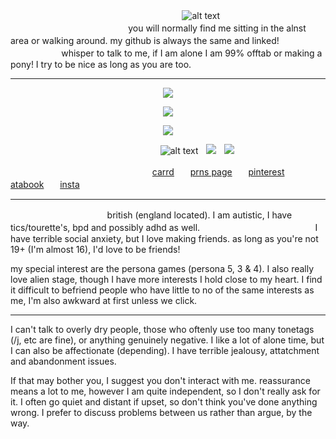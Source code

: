 <p align="center">
   
   
ㅤㅤㅤㅤㅤㅤㅤ ㅤㅤㅤㅤㅤㅤㅤㅤㅤㅤㅤㅤㅤㅤ![alt text](https://komarev.com/ghpvc/?username=goroakechii&color=orange&label=Personal+Viewers+!+Your+Count+Number+:)
ㅤㅤㅤㅤㅤㅤㅤ ㅤㅤㅤㅤㅤㅤ ㅤㅤㅤㅤㅤ ㅤㅤㅤㅤㅤㅤㅤㅤyou will normally find me sitting in the alnst area or walking around. my github is always the same and linked!
ㅤㅤㅤㅤㅤㅤㅤ ㅤㅤㅤㅤwhisper to talk to me, if I am alone I am 99% offtab or making a pony! I try to be nice as long as you are too.
_________________
<p align="center">
   <img src="https://64.media.tumblr.com/eafcb3c4092a7df932fcbad8d3f8a123/c460357baf702419-c1/s540x810/c7be068f81d6025bef5d20aee4723f352b76849e.pnj" />
</p>

<p align="center">
  <img src="https://i.pinimg.com/originals/bd/fc/3a/bdfc3a5d8fde9cbec6327b28b0b8981e.gif" />
</p>
<p align="center">
   <img src="https://64.media.tumblr.com/eafcb3c4092a7df932fcbad8d3f8a123/c460357baf702419-c1/s540x810/c7be068f81d6025bef5d20aee4723f352b76849e.pnj" />
</p>


ㅤㅤㅤㅤㅤㅤㅤ ㅤㅤㅤㅤㅤ ㅤㅤㅤㅤㅤㅤ![alt text](https://64.media.tumblr.com/272d89ec37cf70887d383c983794fac2/f06d09507e506cb1-88/s100x200/af7b99e062da63b5c79e7ed9a98b6007df5e73a3.pnj)ㅤ![](https://images-wixmp-ed30a86b8c4ca887773594c2.wixmp.com/f/90d8f037-e89b-4c3e-8272-5b63101338b0/d9tc945-f6477b92-c96a-4f83-8a63-b71218317fdf.gif?token=eyJ0eXAiOiJKV1QiLCJhbGciOiJIUzI1NiJ9.eyJzdWIiOiJ1cm46YXBwOjdlMGQxODg5ODIyNjQzNzNhNWYwZDQxNWVhMGQyNmUwIiwiaXNzIjoidXJuOmFwcDo3ZTBkMTg4OTgyMjY0MzczYTVmMGQ0MTVlYTBkMjZlMCIsIm9iaiI6W1t7InBhdGgiOiJcL2ZcLzkwZDhmMDM3LWU4OWItNGMzZS04MjcyLTViNjMxMDEzMzhiMFwvZDl0Yzk0NS1mNjQ3N2I5Mi1jOTZhLTRmODMtOGE2My1iNzEyMTgzMTdmZGYuZ2lmIn1dXSwiYXVkIjpbInVybjpzZXJ2aWNlOmZpbGUuZG93bmxvYWQiXX0.Ew8__WW9jcwlSJqZb1v3yObSxN7qZpHZ4Zy3mAJncwA)ㅤ![](https://64.media.tumblr.com/217b1eca345b916bffe0d3f22d4e711a/d79b386dd434d7d8-f6/s100x200/ae47bf630b203de970b120590844bc93b242d9ba.gifv)

ㅤㅤㅤㅤㅤㅤㅤ ㅤㅤㅤㅤㅤ ㅤㅤㅤㅤㅤ[carrd](https://akecrow.carrd.co/)ㅤㅤ[prns page](https://pronouns.cc/@detectiveprince)ㅤㅤ[pinterest](https://uk.pinterest.com/akecrow/)ㅤㅤ[atabook](https://maenoaki.atabook.org/)ㅤㅤ[insta](https://www.instagram.com/ake2hi/)
_________________
ㅤㅤㅤㅤㅤㅤㅤㅤㅤㅤㅤㅤbritish (england located). I am autistic, I have tics/tourette's, bpd and possibly adhd as well.
ㅤㅤㅤㅤㅤㅤㅤㅤㅤㅤㅤㅤㅤㅤI have terrible social anxiety, but I love making friends. as long as you're not 19+ (I'm almost 16), I'd love to be friends!

my special interest are the persona games (persona 5, 3 & 4). I also really love alien stage, though I have more interests I hold close to my heart.
I find it difficult to befriend people who have little to no of the same interests as me, I'm also awkward at first unless we click.

_________________

I can't talk to overly dry people, those who oftenly use too many tonetags (/j, etc are fine), or anything genuinely negative. I like a lot of alone time, but I can also be affectionate (depending). I have terrible jealousy, attatchment and abandonment issues.

If that may bother you, I suggest you don't interact with me. reassurance means a lot to me, however I am quite independent, so I don't really ask for it. I often go quiet and distant if upset, so don't think you've done anything wrong. I prefer to discuss problems between us rather than argue, by the way.
